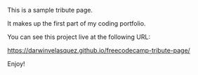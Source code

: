 This is a sample tribute page.

It makes up the first part of my coding portfolio.

You can see this project live at the following URL:

https://darwinvelasquez.github.io/freecodecamp-tribute-page/

Enjoy!